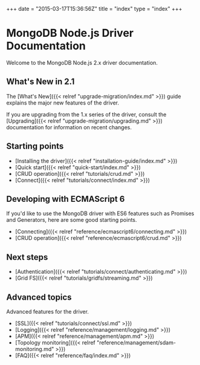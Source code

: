 +++
date = "2015-03-17T15:36:56Z"
title = "index"
type = "index"
+++

# MongoDB Node.js Driver Documentation

Welcome to the MongoDB Node.js 2.x driver documentation.


## What's New in 2.1

The [What's New]({{< relref "upgrade-migration/index.md" >}}) guide explains the major new features of the driver.

If you are upgrading from the 1.x series of the driver, consult the [Upgrading]({{< relref "upgrade-migration/upgrading.md" >}}) documentation for
information on recent changes.

## Starting points

* [Installing the driver]({{< relref "installation-guide/index.md" >}})
* [Quick start]({{< relref "quick-start/index.md" >}})
* [CRUD operation]({{< relref "tutorials/crud.md" >}})
* [Connect]({{< relref "tutorials/connect/index.md" >}})

## Developing with ECMAScript 6

If you'd like to use the MongoDB driver with ES6 features such as Promises and Generators, here are some good starting points.

* [Connecting]({{< relref "reference/ecmascript6/connecting.md" >}})
* [CRUD operation]({{< relref "reference/ecmascript6/crud.md" >}})

## Next steps

* [Authentication]({{< relref "tutorials/connect/authenticating.md" >}})
* [Grid FS]({{< relref "tutorials/gridfs/streaming.md" >}})

## Advanced topics

Advanced features for the driver.

* [SSL]({{< relref "tutorials/connect/ssl.md" >}})
* [Logging]({{< relref "reference/management/logging.md" >}})
* [APM]({{< relref "reference/management/apm.md" >}})
* [Topology monitoring]({{< relref "reference/management/sdam-monitoring.md" >}})
* [FAQ]({{< relref "reference/faq/index.md" >}})
